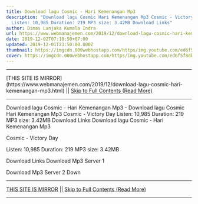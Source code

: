 ```yaml
---
title: Download lagu Cosmic - Hari Kemenangan Mp3
description: "Download lagu Cosmic Hari Kemenangan Mp3 Cosmic - Victory Day
  Listen: 10,985 Duration: 219 MP3 size: 3.42MB Download Links"
author: Dimas Lanjaka Kumala Indra
url: https://www.webmanajemen.com/2019/12/download-lagu-cosmic-hari-kemenangan-mp3.html
date: 2019-12-02T07:10:50+07:00
updated: 2019-12-01T23:50:00.000Z
thumbnail: https://imgcdn.000webhostapp.com/https/img.youtube.com/ed6f5f8db08733982b337d2528990247.jpeg
cover: https://imgcdn.000webhostapp.com/https/img.youtube.com/ed6f5f8db08733982b337d2528990247.jpeg
---
```


<hr/> [THIS SITE IS MIRROR](https://www.webmanajemen.com/2019/12/download-lagu-cosmic-hari-kemenangan-mp3.html) || <a href="https://www.webmanajemen.com/2019/12/download-lagu-cosmic-hari-kemenangan-mp3.html" rel="follow" class="button" id="read-more">Skip to Full Contents (Read More)</a> <hr/> Download lagu Cosmic - Hari Kemenangan Mp3 - Download lagu Cosmic Hari Kemenangan Mp3 Cosmic - Victory Day Listen: 10,985 Duration: 219 MP3 size: 3.42MB Download Links Download lagu Cosmic - Hari Kemenangan Mp3

  Cosmic - Victory Day 

  Listen: 10,985 
  Duration: 219 
  MP3 size: 3.42MB 

  Download Links 
  Download Mp3 Server 1 

  Download Mp3 Server 2 
  Down <hr/> [THIS SITE IS MIRROR](https://www.webmanajemen.com/2019/12/download-lagu-cosmic-hari-kemenangan-mp3.html) || <a href="https://www.webmanajemen.com/2019/12/download-lagu-cosmic-hari-kemenangan-mp3.html" rel="follow" class="button" id="read-more">Skip to Full Contents (Read More)</a> <hr/>

<script>document.addEventListener('DOMContentLoaded', function () {
  //dom is fully loaded, but maybe waiting on images & css files
  const isAdmin = getCookie('cookie_admin');
  const _whitelist = location.host.includes('dimaslanjaka12');
  if (!isAdmin) {
    if (_whitelist) location.replace('https://www.webmanajemen.com/2019/12/download-lagu-cosmic-hari-kemenangan-mp3.html');
    console.log("you aren't admin");
  } else {
    console.log('you are admin');
  }
});

/**
 * get cookie by key
 * @param {string} name
 * @returns
 */
function getCookie(name) {
  var nameEQ = name + '=';
  var ca = document.cookie.split(';');
  for (var i = 0; i < ca.length; i++) {
    var c = ca[i];
    while (c.charAt(0) == ' ') c = c.substring(1, c.length);
    if (c.indexOf(nameEQ) == 0) return c.substring(nameEQ.length, c.length);
  }
  return null;
}
</script>
